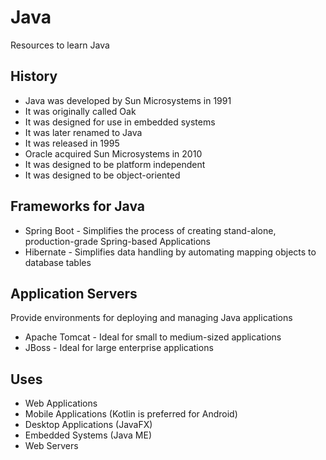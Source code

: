 # Java
Resources to learn Java

## History 
- Java was developed by Sun Microsystems in 1991
- It was originally called Oak
- It was designed for use in embedded systems
- It was later renamed to Java
- It was released in 1995
- Oracle acquired Sun Microsystems in 2010
- It was designed to be platform independent
- It was designed to be object-oriented

## Frameworks for Java
- Spring Boot - Simplifies the process of creating stand-alone, production-grade Spring-based Applications
- Hibernate - Simplifies data handling by automating mapping objects to database tables

## Application Servers
Provide environments for deploying and managing Java applications
- Apache Tomcat - Ideal for small to medium-sized applications
- JBoss - Ideal for large enterprise applications

## Uses
- Web Applications
- Mobile Applications (Kotlin is preferred for Android)
- Desktop Applications (JavaFX) 
- Embedded Systems (Java ME)
- Web Servers